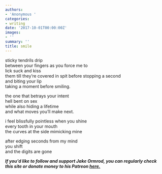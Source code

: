 ```yaml
---
authors:
- 'Anonymous '
categories:
- writing
date: '2017-10-01T00:00:00Z'
images:
- ''
summary: ''
title: smile
---
```

sticky tendrils drip<br> 
between your fingers as you force me to<br>
lick suck and kiss<br>
them till they’re covered in spit before stopping a second<br>
and biting your lip<br>
taking a moment before smiling.<br>

the one that betrays your intent<br>
hell bent on sex<br>
while also hiding a lifetime<br>
and what moves you’ll make next.<br>

i feel blissfully pointless when you shine<br>
every tooth in your mouth<br>
the curves at the side mimicking mine<br>

after edging seconds from my mind<br>
you shift<br>
and the digits are gone<br>

_**If you'd like to follow and support Jake Ormrod, you can regularly check this site or donate money to his Patreon [here.](https://www.patreon.com/JakeOrmrod "")**_